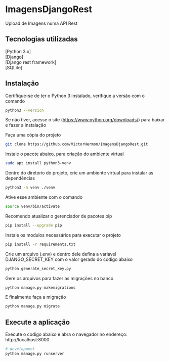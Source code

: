 # ImagensDjangoRest
Upload de Imagens numa API Rest

## Tecnologias utilizadas
[Python 3.x]\
[Django]\
[Django rest framework]\
[SQLite]

## Instalação
Certifique-se de ter o Python 3 instalado, verifique a versão com o comando
```bash
python3 --version
```

Se não tiver, acesse o site (https://www.python.org/downloads/) para baixar e fazer a instalação

Faça uma cópia do projeto
```bash
git clone https://github.com/VictorHermon/ImagensDjangoRest.git
```

Instale o pacote abaixo, para criação do ambiente virtual
```bash
sudo apt install python3-venv
```

Dentro do diretorio do projeto, crie um ambiente virtual para instalar as dependências
```bash
python3 -m venv ./venv
```

Ative esse ambiente com o comando
```bash
source venv/bin/activate
```

Recomendo atualizar o gerenciador de pacotes pip
```bash
pip install --upgrade pip
```

Instale os modulos necessários para executar o projeto
```bash
pip install -r requirements.txt
```

Crie um arquivo (.env) e dentro dele defina a variavel DJANGO_SECRET_KEY com o valor gerado do codigo abaixo
```bash
python generate_secret_key.py
```

Gere os arquivos para fazer as migrações no banco
```bash
python manage.py makemigrations
```

E finalmente faça a migração
```bash
python manage.py migrate
```

## Execute a aplicação
Execute o codigo abaixo e abra o navegador no endereço:
http://localhost:8000
```bash
# development
python manage.py runserver
```
